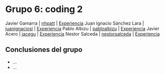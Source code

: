 # Grupo 6: coding 2 

Javier Gamarra | [nhpatt](https://twitter.com/nhpatt) | [Experiencia](http://ftt.programania.net/experiencias/9.html) 
Juan Ignacio Sánchez Lara | [juanignaciosl](https://twitter.com/juanignaciosl) | [Experiencia](http://ftt.programania.net/experiencias/16.html) 
Pablo Albizu | [pabloalbizu](https://twitter.com/pabloalbizu) | [Experiencia](http://ftt.programania.net/experiencias/20.html) 
Javier Acero | [jacegu](https://twitter.com/jacegu) | [Experiencia](http://ftt.programania.net/experiencias/23.html) 
Nestor Salceda | [nestorsalceda](https://twitter.com/nestorsalceda) | [Experiencia](http://ftt.programania.net/experiencias/42.html) 
 

## Conclusiones del grupo
- ...
- ...
